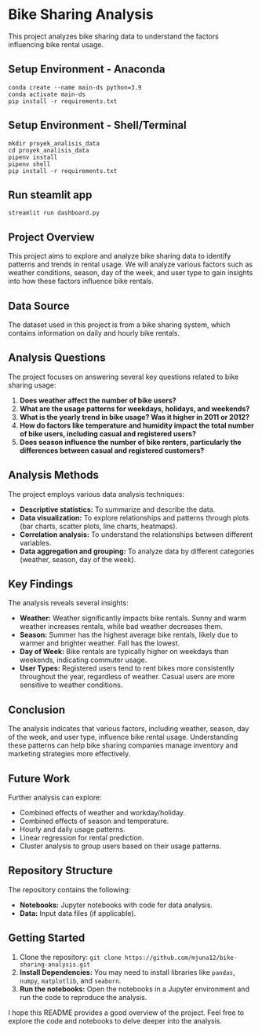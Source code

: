 # Bike Sharing Analysis

This project analyzes bike sharing data to understand the factors influencing bike rental usage. 

## Setup Environment - Anaconda
```
conda create --name main-ds python=3.9
conda activate main-ds
pip install -r requirements.txt
```

## Setup Environment - Shell/Terminal
```
mkdir proyek_analisis_data
cd proyek_analisis_data
pipenv install
pipenv shell
pip install -r requirements.txt
```

## Run steamlit app
```
streamlit run dashboard.py
```

## Project Overview

This project aims to explore and analyze bike sharing data to identify patterns and trends in rental usage. We will analyze various factors such as weather conditions, season, day of the week, and user type to gain insights into how these factors influence bike rentals.

## Data Source

The dataset used in this project is from a bike sharing system, which contains information on daily and hourly bike rentals.

## Analysis Questions

The project focuses on answering several key questions related to bike sharing usage:

1. **Does weather affect the number of bike users?**
2. **What are the usage patterns for weekdays, holidays, and weekends?**
3. **What is the yearly trend in bike usage? Was it higher in 2011 or 2012?**
4. **How do factors like temperature and humidity impact the total number of bike users, including casual and registered users?**
5. **Does season influence the number of bike renters, particularly the differences between casual and registered customers?**


## Analysis Methods

The project employs various data analysis techniques:

* **Descriptive statistics:** To summarize and describe the data.
* **Data visualization:** To explore relationships and patterns through plots (bar charts, scatter plots, line charts, heatmaps).
* **Correlation analysis:** To understand the relationships between different variables.
* **Data aggregation and grouping:** To analyze data by different categories (weather, season, day of the week).

## Key Findings

The analysis reveals several insights:

* **Weather:** Weather significantly impacts bike rentals. Sunny and warm weather increases rentals, while bad weather decreases them.
* **Season:** Summer has the highest average bike rentals, likely due to warmer and brighter weather. Fall has the lowest. 
* **Day of Week:** Bike rentals are typically higher on weekdays than weekends, indicating commuter usage.
* **User Types:** Registered users tend to rent bikes more consistently throughout the year, regardless of weather. Casual users are more sensitive to weather conditions.

## Conclusion

The analysis indicates that various factors, including weather, season, day of the week, and user type, influence bike rental usage. Understanding these patterns can help bike sharing companies manage inventory and marketing strategies more effectively.

## Future Work

Further analysis can explore:

* Combined effects of weather and workday/holiday.
* Combined effects of season and temperature.
* Hourly and daily usage patterns.
* Linear regression for rental prediction.
* Cluster analysis to group users based on their usage patterns.


## Repository Structure

The repository contains the following:

* **Notebooks:** Jupyter notebooks with code for data analysis.
* **Data:** Input data files (if applicable).



## Getting Started

1. Clone the repository: `git clone https://github.com/mjuna12/bike-sharing-analysis.git`
2. **Install Dependencies:** You may need to install libraries like `pandas`, `numpy`, `matplotlib`, and `seaborn`.
3. **Run the notebooks:** Open the notebooks in a Jupyter environment and run the code to reproduce the analysis.
 


I hope this README provides a good overview of the project. Feel free to explore the code and notebooks to delve deeper into the analysis.
